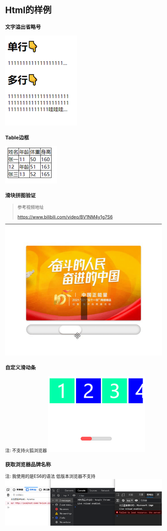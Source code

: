 # Html的样例

### 文字溢出省略号

<img src="preview/1-1.png"  />

### Table边框

<img src="preview/2-1.png"  />

### 滑块拼图验证

> 参考视频地址
>
> https://www.bilibili.com/video/BV1NM4y1g7S6 

![](preview/3-1.gif)


### 自定义滑动条
注: 不支持火狐浏览器
![](preview/4-1.png)


### 获取浏览器品牌名称
注: 我使用的是ES6的语法  低版本浏览器不支持
![](preview/5-1.png)